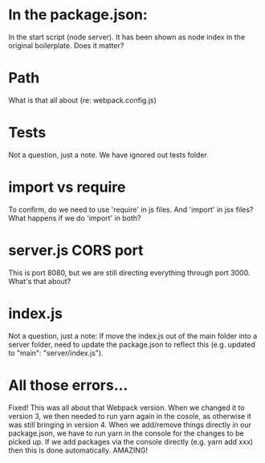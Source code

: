 # In the package.json:
In the start script (node server). It has been shown as node index in the original boilerplate. Does it matter?

# Path
What is that all about (re: webpack.config.js)

# Tests
Not a question, just a note. We have ignored out tests folder.

# import vs require
To confirm, do we need to use 'require' in js files. And 'import' in jsx files?  What happens if we do 'import' in both?

# server.js CORS port
This is port 8080, but we are still directing everything through port 3000. What's that about?

# index.js
Not a question, just a note: If move the index.js out of the main folder into a server folder, need to update the package.json to reflect this (e.g. updated to "main": "server/index.js").

# All those errors...
Fixed! This was all about that Webpack version. When we changed it to version 3, we then needed to run yarn again in the cosole, as otherwise it was still bringing in version 4. When we add/remove things directly in our package.json, we have to run yarn in the console for the changes to be picked up. If we add packages via the console directly (e.g. yarn add xxx) then this is done automatically. AMAZING!